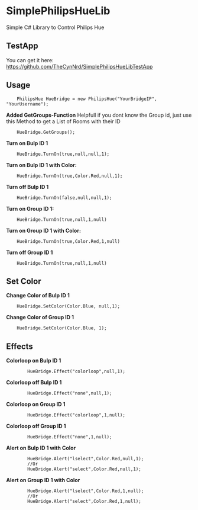 # SimplePhilipsHueLib
Simple C# Library to Control Philips Hue

## TestApp
You can get it here: https://github.com/TheCynNrd/SimplePhilipsHueLibTestApp
## Usage

        PhilipsHue HueBridge = new PhilipsHue("YourBridgeIP", "YourUsername");

**Added GetGroups-Function**
Helpfull if you dont know the Group id, just use this Method to get a List of Rooms with their ID

        HueBridge.GetGroups();
        

**Turn on Bulp ID 1**

        HueBridge.TurnOn(true,null,null,1);

**Turn on Bulp ID 1 with Color:**    

        HueBridge.TurnOn(true,Color.Red,null,1);

**Turn off Bulp ID 1**

        HueBridge.TurnOn(false,null,null,1);
        
**Turn on Group ID 1:**

        HueBridge.TurnOn(true,null,1,null)

**Turn on Group ID 1 with Color:**

        HueBridge.TurnOn(true,Color.Red,1,null)

**Turn off Group ID 1**

        HueBridge.TurnOn(true,null,1,null)

## Set Color
        
**Change Color of Bulp ID 1**
        
        HueBridge.SetColor(Color.Blue, null,1);

**Change Color of Group ID 1**
        
        HueBridge.SetColor(Color.Blue, 1);

## Effects

**Colorloop on Bulp ID 1**

            HueBridge.Effect("colorloop",null,1);

**Colorloop off Bulp ID 1**

            HueBridge.Effect("none",null,1);

**Colorloop on Group ID 1**

            HueBridge.Effect("colorloop",1,null);

**Colorloop off Group ID 1**

            HueBridge.Effect("none",1,null);

**Alert on Bulp ID 1 with Color**

            HueBridge.Alert("lselect",Color.Red,null,1);
            //Or
            HueBridge.Alert("select",Color.Red,null,1);

**Alert on Group ID 1 with Color**

            HueBridge.Alert("lselect",Color.Red,1,null);
            //Or
            HueBridge.Alert("select",Color.Red,1,null);
